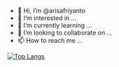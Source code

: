 - 👋 Hi, I’m @arisafriyanto
- 👀 I’m interested in ...
- 🌱 I’m currently learning ...
- 💞️ I’m looking to collaborate on ...
- 📫 How to reach me ...

<!---
arisafriyanto/arisafriyanto is a ✨ special ✨ repository because its `README.md` (this file) appears on your GitHub profile.
You can click the Preview link to take a look at your changes.
--->

[![Top Langs](https://github-readme-stats.vercel.app/api/top-langs/?username=arisafriyanto&layout=donut-vertical&theme=radical)](https://github.com/arisafriyanto/github-readme-stats)
<!--- [![Top Langs](https://github-readme-stats.vercel.app/api/top-langs/?username=arisafriyanto&layout=donut)](https://github.com/arisafriyanto/github-readme-stats) --->
